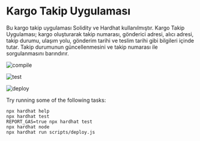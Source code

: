 # Kargo Takip Uygulaması

Bu kargo takip uygulaması Solidity ve Hardhat kullanılmıştır. Kargo Takip Uygulaması; kargo oluşturarak takip numarası, gönderici adresi, alıcı adresi, takip durumu, ulaşım yolu, gönderim tarihi ve teslim tarihi gibi bilgileri içinde tutar. Takip durumunun güncellenmesini ve takip numarası ile sorgulanmasını barındırır.

![compile](https://github.com/MeryemSulum/Cargo_Tracking_Dapp/assets/118208883/922fb734-06d4-4528-a467-d61d43849a27)

![test](https://github.com/MeryemSulum/Cargo_Tracking_Dapp/assets/118208883/34cfcb20-f938-41b1-b783-61c673a4cd49)

![deploy](https://github.com/MeryemSulum/Cargo_Tracking_Dapp/assets/118208883/35026d3a-6e65-4ce0-84ef-d6fc4640936f)



Try running some of the following tasks:

```shell
npx hardhat help
npx hardhat test
REPORT_GAS=true npx hardhat test
npx hardhat node
npx hardhat run scripts/deploy.js
```
